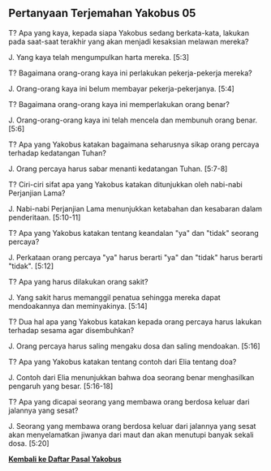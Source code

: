 ﻿## Pertanyaan Terjemahan Yakobus 05 ##

T? Apa yang kaya, kepada siapa Yakobus sedang berkata-kata, lakukan pada saat-saat terakhir yang akan menjadi kesaksian melawan mereka?

J. Yang kaya telah mengumpulkan harta mereka. [5:3]

T? Bagaimana orang-orang kaya ini perlakukan pekerja-pekerja mereka?

J. Orang-orang kaya ini belum membayar pekerja-pekerjanya. [5:4]

T? Bagaimana orang-orang kaya ini memperlakukan orang benar?

J. Orang-orang-orang kaya ini telah mencela dan membunuh orang benar. [5:6]

T? Apa yang Yakobus katakan bagaimana seharusnya sikap orang percaya terhadap kedatangan Tuhan?

J. Orang percaya harus sabar menanti kedatangan Tuhan. [5:7-8]

T? Ciri-ciri sifat apa yang Yakobus katakan ditunjukkan oleh nabi-nabi Perjanjian Lama?

J. Nabi-nabi Perjanjian Lama menunjukkan ketabahan dan kesabaran dalam penderitaan. [5:10-11]

T? Apa yang Yakobus katakan tentang keandalan "ya" dan "tidak" seorang percaya?

J. Perkataan orang percaya "ya" harus berarti "ya" dan "tidak" harus berarti "tidak". [5:12]

T? Apa yang harus dilakukan orang sakit?

J. Yang sakit harus memanggil penatua sehingga mereka dapat mendoakannya dan meminyakinya. [5:14]

T? Dua hal apa yang Yakobus katakan kepada orang percaya harus lakukan terhadap sesama agar disembuhkan?

J. Orang percaya harus saling mengaku dosa dan saling mendoakan. [5:16]

T? Apa yang Yakobus katakan tentang contoh dari Elia tentang doa? 

J. Contoh dari Elia menunjukkan bahwa doa seorang benar menghasilkan pengaruh yang besar. [5:16-18]

T? Apa yang dicapai seorang yang membawa orang berdosa keluar dari jalannya yang sesat?

J. Seorang yang membawa orang berdosa keluar dari jalannya yang sesat akan menyelamatkan jiwanya dari maut dan akan menutupi banyak sekali dosa. [5:20]

__[Kembali ke Daftar Pasal Yakobus](./)__

